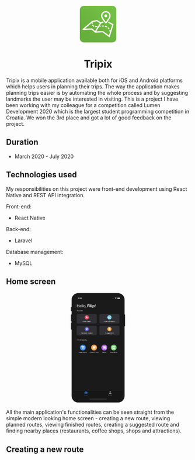 <p align="center">
<img src="https://github.com/fifi98/TripixPublic/blob/master/screenshots/logo.png?raw=true" alt="" width="100" height="100"/>
</p>
<h1 align="center">Tripix</h1>

Tripix is a mobile application available both for iOS and Android platforms which helps users in planning their trips. The way the application makes planning trips easier is by automating the whole process and by suggesting landmarks the user may be interested in visiting. This is a project I have been working with my colleague for a competition called Lumen Development 2020 which is the largest student programming competition in Croatia. We won the 3rd place and got a lot of good feedback on the project. 

## Duration
- March 2020 - July 2020

## Technologies used
My responsibilities on this project were front-end development using React Native and REST API integration.

Front-end:
- React Native

Back-end:
- Laravel

Database management:
- MySQL

## Home screen
<p align="center">
<img src="https://github.com/fifi98/TripixPublic/blob/master/screenshots/1.png?raw=true" alt="" width="30%"/>
</p>
All the main application's functionalities can be seen straight from the simple modern looking home screen - creating a new route, viewing planned routes, viewing finished routes, creating a suggested route and finding nearby places (restaurants, coffee shops, shops and attractions).

## Creating a new route
